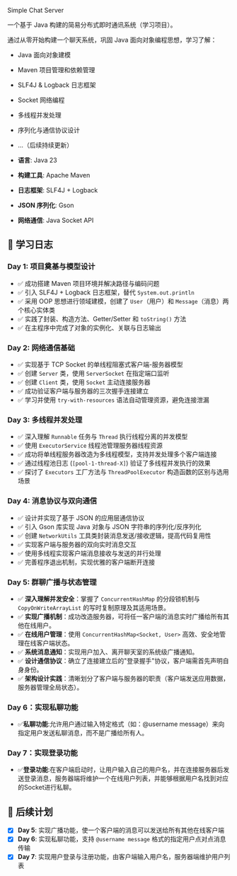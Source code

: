 Simple Chat Server

一个基于 Java 构建的简易分布式即时通讯系统（学习项目）。

通过从零开始构建一个聊天系统，巩固 Java 面向对象编程思想，学习了解：
- Java 面向对象建模
- Maven 项目管理和依赖管理
- SLF4J & Logback 日志框架
- Socket 网络编程
- 多线程并发处理
- 序列化与通信协议设计
- ...（后续持续更新）

- **语言**: Java 23
- **构建工具**: Apache Maven
- **日志框架**: SLF4J + Logback
- **JSON 序列化**: Gson
- **网络通信**: Java Socket API

## 📝 学习日志

### Day 1: 项目奠基与模型设计
- ✅ 成功搭建 Maven 项目环境并解决路径与编码问题
- ✅ 引入 SLF4J + Logback 日志框架，替代 `System.out.println`
- ✅ 采用 OOP 思想进行领域建模，创建了 `User`（用户）和 `Message`（消息）两个核心实体类
- ✅ 实践了封装、构造方法、Getter/Setter 和 `toString()` 方法
- ✅ 在主程序中完成了对象的实例化、关联与日志输出

### Day 2: 网络通信基础
- ✅ 实现基于 TCP Socket 的单线程阻塞式客户端-服务器模型
- ✅ 创建 `Server` 类，使用 `ServerSocket` 在指定端口监听
- ✅ 创建 `Client` 类，使用 `Socket` 主动连接服务器
- ✅ 成功验证客户端与服务器的三次握手连接建立
- ✅ 学习并使用 `try-with-resources` 语法自动管理资源，避免连接泄漏

### Day 3: 多线程并发处理
- ✅ 深入理解 `Runnable` 任务与 `Thread` 执行线程分离的并发模型
- ✅ 使用 `ExecutorService` 线程池管理服务器线程资源
- ✅ 成功将单线程服务器改造为多线程模型，支持并发处理多个客户端连接
- ✅ 通过线程池日志 (`[pool-1-thread-X]`) 验证了多线程并发执行的效果
- ✅ 探讨了 `Executors` 工厂方法与 `ThreadPoolExecutor` 构造函数的区别与选用场景

### Day 4: 消息协议与双向通信
- ✅ 设计并实现了基于 JSON 的应用层通信协议
- ✅ 引入 Gson 库实现 Java 对象与 JSON 字符串的序列化/反序列化
- ✅ 创建 `NetworkUtils` 工具类封装消息发送/接收逻辑，提高代码复用性
- ✅ 实现客户端与服务器的双向实时消息交互
- ✅ 使用多线程实现客户端消息接收与发送的并行处理
- ✅ 完善程序退出机制，实现优雅的客户端断开连接

### Day 5: 群聊广播与状态管理
- ✅ **深入理解并发安全**：掌握了 `ConcurrentHashMap` 的分段锁机制与 `CopyOnWriteArrayList` 的写时复制原理及其适用场景。
- ✅ **实现广播机制**：成功改造服务器，可将任一客户端的消息实时广播给所有其他在线用户。
- ✅ **在线用户管理**：使用 `ConcurrentHashMap<Socket, User>` 高效、安全地管理在线客户端状态。
- ✅ **系统消息通知**：实现用户加入、离开聊天室的系统级广播通知。
- ✅ **设计通信协议**：确立了连接建立后的"登录握手"协议，客户端需首先声明自身身份。
- ✅ **架构设计实践**：清晰划分了客户端与服务器的职责（客户端发送应用数据，服务器管理全局状态）。

### Day 6：实现私聊功能
- ✅**私聊功能**:允许用户通过输入特定格式（如：@username message）来向指定用户发送私聊消息，而不是广播给所有人。

### Day 7：实现登录功能
- ✅**登录功能**:在客户端启动时，让用户输入自己的用户名，并在连接服务器后发送登录消息，服务器端将维护一个在线用户列表，并能够根据用户名找到对应的Socket进行私聊。

## 🎯 后续计划

- [x] **Day 5**: 实现广播功能，使一个客户端的消息可以发送给所有其他在线客户端
- [x] **Day 6**: 实现私聊功能，支持 `@username message` 格式的指定用户点对点消息传输
- [x] **Day 7**: 实现用户登录与注册功能，由客户端输入用户名，服务器端维护用户列表
